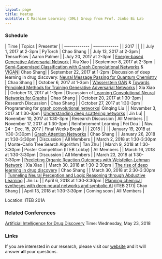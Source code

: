 ```yaml
---
layout: page
title: Meetup
subtitle: X Machine Learning (XML) Group from Prof. Jinbo Bi Lab 
---
```


### Schedule

| Time  | Topics | Presenter |
| ------------- | ------------- |
| 2017 | | |
| July 1, 2017 at 2-3pm |  PyTorch | Chao Shang |
| July 13, 2017 at 2-3pm |  TensorFlow | Aaron Palmer |
| July 20, 2017 at 2-3pm |  [Energy-based Generative Adversarial Network](https://arxiv.org/abs/1609.03126) | Xia Xiao |
| September 8, 2017 at 2-3pm |  [Semi-Supervised Classification with Graph Convolutional Networks](https://arxiv.org/abs/1609.02907) & [VIGAN](https://arxiv.org/abs/1708.06724)| Chao Shang|
| September 22, 2017 at 1-2pm |Discussion of deep learning in drug discovery: [Neural Message Passing for Quantum Chemistry](https://arxiv.org/pdf/1704.01212.pdf) | Chao Shang |
| October 6, 2017 at 1-3pm | [Wasserstein GAN](https://arxiv.org/abs/1701.07875)  & [Towards Principled Methods for Training Generative Adversarial Networks](https://arxiv.org/abs/1701.04862)  | Xia Xiao |
| October 13, 2017 at 1-3pm | Discussion of [Learning Convolutional Neural Networks for Graphs](https://arxiv.org/abs/1605.05273) | Chao Shang |
| October 20, 2017 at 1:30-3pm | Research Discussion |  Chao Shang |
| October 27, 2017 at 1:30-3pm | Programming for [graph convolutional networks](https://github.com/tkipf/gcn)| Qinqing Liu |
| November 3, 2017 at 1:30-3pm | [Understanding deep scattering networks](https://arxiv.org/pdf/1601.04920.pdf) | Jin Lu|
| November 10, 2017 at 1:30-3pm | Research Discussion | All Members |
| November 17, 2017 at 1:30-3pm | Reinforcement Learning | Fei Dou |
| Nov. 24 - Dec. 15, 2017 | Final Weeks Break |  |
| 2018 | | |
| January 19, 2018 at 1:30-3:30pm | [Graph Attention Networks](https://arxiv.org/pdf/1710.10903.pdf) | Chao Shang |
| January 26, 2018 at 1:30-3:30pm | Discussion | All Members  |
| March 2, 2018 at 1:30-3:30pm | Monte-Carlo Tree Search Algorithm | Tan Zhu  |
| March 9, 2018 at 1:30-3:30pm | Poster Competition (ITEB Lobby) | All Members  |
| March 16, 2018 at 1:30-3:30pm | Discussion | All Members |
| March 23, 2018 at 1:30-3:30pm | [Predicting Organic Reaction Outcomes with Weisfeiler-Lehman Network](http://papers.nips.cc/paper/6854-predicting-organic-reaction-outcomes-with-weisfeiler-lehman-network.pdf) | Xia Xiao  |
| March 30, 2018 at 1:30-2:30pm | [The rise of deep learning in drug discovery](https://www.sciencedirect.com/science/article/pii/S1359644617303598) | Chao Shang |
| March 30, 2018 at 2:30-3:30pm | [Tunneling Neural Perception and Logic Reasoning through Abductive Learning](https://arxiv.org/pdf/1802.01173.pdf) | Jin Lu |
| April 6, 2018 at 1:30-3:30pm | [Planning chemical syntheses with deep neural networks and symbolic AI](https://www.nature.com/articles/nature25978) (ITEB 217)| Chao Shang  |
| April 13, 2018 at 1:30-3:30pm | Coming soon | All Members  |



Location: ITEB 201A

### Related Conferences

[Artificial Intelligence for Drug Discovery](http://www.cbinet.com/conference/agenda/pc18408) 
 Time: Wednesday, May 23, 2018




### Links

If you are interested in our research, please visit our [website](http://www.labhealthinfo.uconn.edu/) and it will answer **all** your questions.
